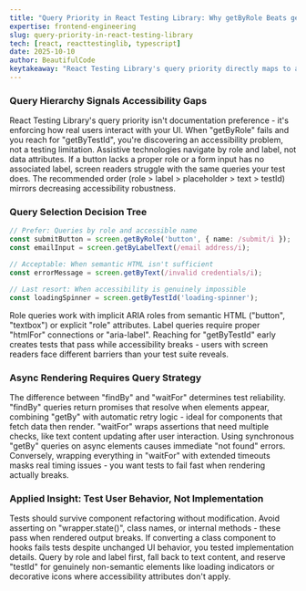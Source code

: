 ```yaml
---
title: "Query Priority in React Testing Library: Why getByRole Beats getByTestId"
expertise: frontend-engineering
slug: query-priority-in-react-testing-library
tech: [react, reacttestinglib, typescript]
date: 2025-10-10
author: BeautifulCode
keytakeaway: "React Testing Library's query priority directly maps to accessibility robustness - tests that rely on roles and labels catch both functional bugs and a11y gaps, while testId-first approaches create false confidence in inaccessible interfaces."
---
```


### Query Hierarchy Signals Accessibility Gaps

React Testing Library's query priority isn't documentation preference - it's enforcing how real users interact with your UI. When "getByRole" fails and you reach for "getByTestId", you're discovering an accessibility problem, not a testing limitation. Assistive technologies navigate by role and label, not data attributes. If a button lacks a proper role or a form input has no associated label, screen readers struggle with the same queries your test does. The recommended order (role > label > placeholder > text > testId) mirrors decreasing accessibility robustness.

### Query Selection Decision Tree

```typescript
// Prefer: Queries by role and accessible name
const submitButton = screen.getByRole('button', { name: /submit/i });
const emailInput = screen.getByLabelText(/email address/i);

// Acceptable: When semantic HTML isn't sufficient
const errorMessage = screen.getByText(/invalid credentials/i);

// Last resort: When accessibility is genuinely impossible
const loadingSpinner = screen.getByTestId('loading-spinner');
```

Role queries work with implicit ARIA roles from semantic HTML ("button", "textbox") or explicit "role" attributes. Label queries require proper "htmlFor" connections or "aria-label". Reaching for "getByTestId" early creates tests that pass while accessibility breaks - users with screen readers face different barriers than your test suite reveals.

### Async Rendering Requires Query Strategy

The difference between "findBy" and "waitFor" determines test reliability. "findBy" queries return promises that resolve when elements appear, combining "getBy" with automatic retry logic - ideal for components that fetch data then render. "waitFor" wraps assertions that need multiple checks, like text content updating after user interaction. Using synchronous "getBy" queries on async elements causes immediate "not found" errors. Conversely, wrapping everything in "waitFor" with extended timeouts masks real timing issues - you want tests to fail fast when rendering actually breaks.

### Applied Insight: Test User Behavior, Not Implementation

Tests should survive component refactoring without modification. Avoid asserting on "wrapper.state()", class names, or internal methods - these pass when rendered output breaks. If converting a class component to hooks fails tests despite unchanged UI behavior, you tested implementation details. Query by role and label first, fall back to text content, and reserve "testId" for genuinely non-semantic elements like loading indicators or decorative icons where accessibility attributes don't apply.